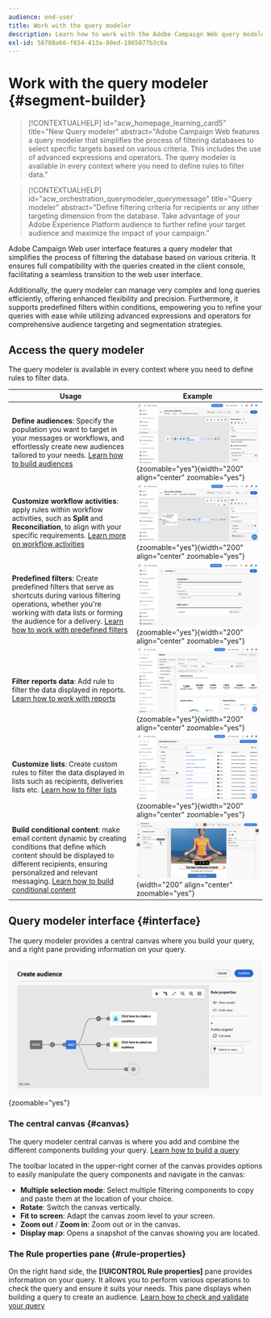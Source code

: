```yaml
---
audience: end-user
title: Work with the query modeler
description: Learn how to work with the Adobe Campaign Web query modeler.
exl-id: 56708a66-f654-413a-80ed-1865077b3c0a
---
```

# Work with the query modeler {#segment-builder}

>[!CONTEXTUALHELP]
>id="acw_homepage_learning_card5"
>title="New Query modeler"
>abstract="Adobe Campaign Web features a query modeler that simplifies the process of filtering databases to select specific targets based on various criteria. This includes the use of advanced expressions and operators. The query modeler is available in every context where you need to define rules to filter data."

>[!CONTEXTUALHELP]
>id="acw_orchestration_querymodeler_querymessage"
>title="Query modeler"
>abstract="Define filtering criteria for recipients or any other targeting dimension from the database. Take advantage of your Adobe Experience Platform audience to further refine your target audience and maximize the impact of your campaign."

Adobe Campaign Web user interface features a query modeler that simplifies the process of filtering the database based on various criteria. It ensures full compatibility with the queries created in the client console, facilitating a seamless transition to the web user interface.

Additionally, the query modeler can manage very complex and long queries efficiently, offering enhanced flexibility and precision. Furthermore, it supports predefined filters within conditions, empowering you to refine your queries with ease while utilizing advanced expressions and operators for comprehensive audience targeting and segmentation strategies.

## Access the query modeler

The query modeler is available in every context where you need to define rules to filter data.

|Usage|Example|
|  ---  |  ---  |
|**Define audiences**: Specify the population you want to target in your messages or workflows, and effortlessly create new audiences tailored to your needs. [Learn how to build audiences](../audience/one-time-audience.md)|![](assets/access-audience.png){zoomable="yes"}{width="200" align="center" zoomable="yes"}|
|**Customize workflow activities**: apply rules within workflow activities, such as **Split** and **Reconciliation**, to align with your specific requirements. [Learn more on workflow activities](../workflows/activities/about-activities.md)|![](assets/access-workflow.png){zoomable="yes"}{width="200" align="center" zoomable="yes"}|
|**Predefined filters**: Create predefined filters that serve as shortcuts during various filtering operations, whether you're working with data lists or forming the audience for a delivery. [Learn how to work with predefined filters](../get-started/predefined-filters.md)|![](assets/access-predefined-filter.png){zoomable="yes"}{width="200" align="center" zoomable="yes"}|
|**Filter reports data**: Add rule to filter the data displayed in reports. [Learn how to work with reports](../reporting/gs-reports.md)|![](assets/access-reports.png){zoomable="yes"}{width="200" align="center" zoomable="yes"}|
|**Customize lists**: Create custom rules to filter the data displayed in lists such as recipients, deliveries lists etc. [Learn how to filter lists](../get-started/list-filters.md#list-built-in-filters)|![](assets/access-lists.png){zoomable="yes"}{width="200" align="center" zoomable="yes"}|
|**Build conditional content**: make email content dynamic by creating conditions that define which content should be displayed to different recipients, ensuring personalized and relevant messaging. [Learn how to build conditional content](../personalization/conditions.md)|![](assets/conditional-content.png){width="200" align="center" zoomable="yes"}|

## Query modeler interface {#interface}

The query modeler provides a central canvas where you build your query, and a right pane providing information on your query.

![](assets/query-interface.png){zoomable="yes"}

### The central canvas {#canvas}

The query modeler central canvas is where you add and combine the different components building your query. [Learn how to build a query](build-query.md)

The toolbar located in the upper-right corner of the canvas provides options to easily manipulate the query components and navigate in the canvas:

* **Multiple selection mode**: Select multiple filtering components to copy and paste them at the location of your choice.
* **Rotate**: Switch the canvas vertically.
* **Fit to screen**: Adapt the canvas zoom level to your screen.
* **Zoom out** / **Zoom in**: Zoom out or in the canvas.
* **Display map**: Opens a snapshot of the canvas showing you are located.

### The Rule properties pane {#rule-properties}

On the right hand side, the **[!UICONTROL Rule properties]** pane provides information on your query. It allows you to perform various operations to check the query and ensure it suits your needs. This pane displays when building a query to create an audience. [Learn how to check and validate your query](build-query.md#check-and-validate-your-query)
